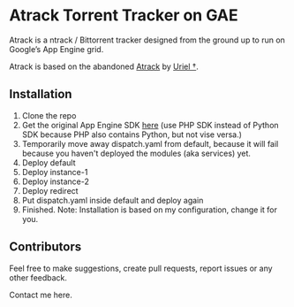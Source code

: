 # Atrack Torrent Tracker on GAE

Atrack is a ntrack / Bittorrent tracker designed from the ground up to run on Google’s App Engine grid.

Atrack is based on the abandoned [Atrack](http://repo.cat-v.org/atrack/) by [Uriel †](https://github.com/uriel).

## Installation
1. Clone the repo
2. Get the original App Engine SDK [here](https://cloud.google.com/appengine/docs/standard/php/download) (use PHP SDK instead of Python SDK because PHP also contains Python, but not vise versa.)
3. Temporarily move away dispatch.yaml from default, because it will fail because you haven't deployed the modules (aka services) yet.
4. Deploy default
5. Deploy instance-1
6. Deploy instance-2
7. Deploy redirect
8. Put dispatch.yaml inside default and deploy again
9. Finished.
Note: Installation is based on my configuration, change it for you.

## Contributors

Feel free to make suggestions, create pull requests, report issues or any other feedback.

Contact me here.
